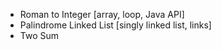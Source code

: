 - Roman to Integer [array, loop, Java API]
- Palindrome Linked List [singly linked list, links]
- Two Sum
